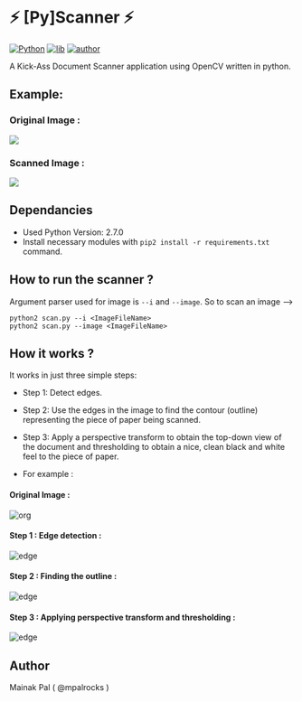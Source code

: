# :zap: [Py]Scanner :zap:
[![Python](https://img.shields.io/badge/Language-Python-red.svg)](https://www.python.org/)
[![lib](https://img.shields.io/badge/library-OpenCV-blue.svg)](https://opencv.org/)
[![author](https://img.shields.io/badge/Author-Mainak-brightgreen.svg)](https://mpalrocks.github.io/)

 
A Kick-Ass Document Scanner application using OpenCV written in python.

## Example:

### Original Image :
<img src="original.png?raw=true">

### Scanned Image :
<img src="scanned.png?raw=true">

## Dependancies

- Used Python Version: 2.7.0
- Install necessary modules with `pip2 install -r requirements.txt` command.

## How to run the scanner ?
Argument parser used for image is `--i` and `--image`. So to scan an image -->

`python2 scan.py --i <ImageFileName>`
<br/>
`python2 scan.py --image <ImageFileName>`

## How it works ?

It works in just three simple steps:

- Step 1: Detect edges.
- Step 2: Use the edges in the image to find the contour (outline) representing the piece of paper being scanned.
- Step 3: Apply a perspective transform to obtain the top-down view of the document and thresholding to obtain a nice, clean black and white feel to the piece of paper.

- For example :
#### Original Image :

![org](original.png)

#### Step 1 : Edge detection :

![edge](edged.png)

#### Step 2 : Finding the outline :

![edge](outline.png)

#### Step 3 : Applying perspective transform and thresholding :

![edge](scanned.png)


## Author

Mainak Pal ( @mpalrocks )
